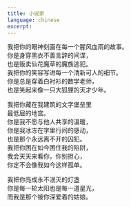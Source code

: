 ```yaml
---
title: 小说家
language: chinese
excerpt: 
---
```


我把你的眼神刻画在每一个腥风血雨的故事。  
你是身穿黑衣不善言辞的间谍，  
也是贩卖仙花魔草的魔族逃犯。  
我把你的笑容写进每一个清新可人的细节。  
你是总是穿着白衬衫的数学老师，  
也是笑起来像一只大狐狸的天才少年。  
  
我把你藏在我建筑的文字堡垒里  
最低层的地宫。  
你是我不愿与他人共享的温暖，  
你是我冰冻在字里行间的感动，  
也是那个永远离不开的囚犯。  
我把你困在如今困住我的陷阱，  
我会天天来看你，你别担心，  
你定不会像我如今这样孤单。  
  
我把你亮成永不泯灭的灯盏  
你是每一轮太阳也是每一道星光，  
而我是那个被你深爱着的姑娘。